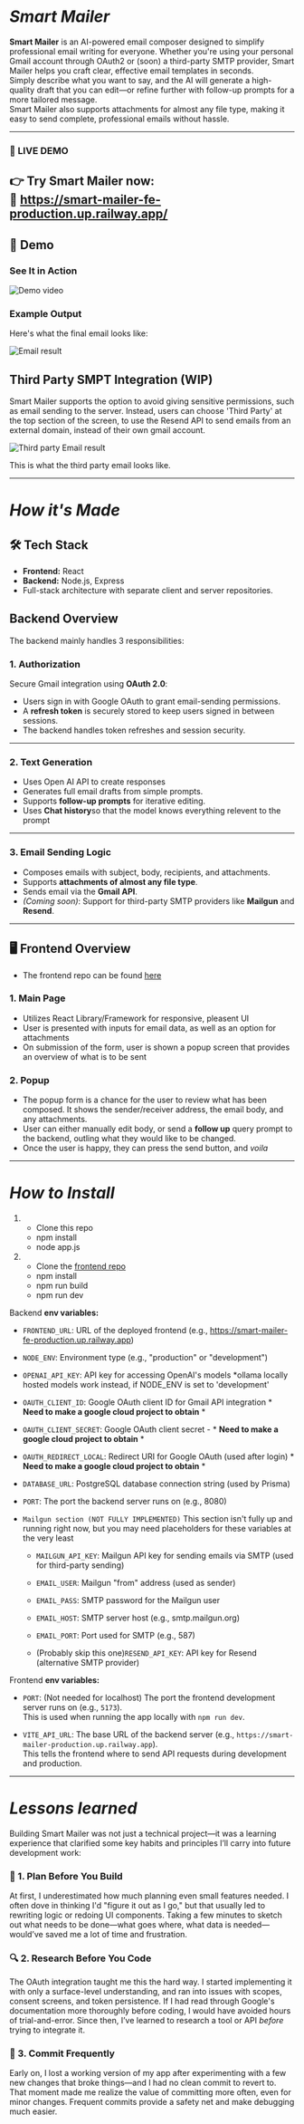 # *Smart Mailer*

**Smart Mailer** is an AI-powered email composer designed to simplify professional email writing for everyone. Whether you're using your personal Gmail account through OAuth2 or (soon) a third-party SMTP provider, Smart Mailer helps you craft clear, effective email templates in seconds.  
Simply describe what you want to say, and the AI will generate a high-quality draft that you can edit—or refine further with follow-up prompts for a more tailored message.  
Smart Mailer also supports attachments for almost any file type, making it easy to send complete, professional emails without hassle.

---
### 🚀 LIVE DEMO

👉 **Try Smart Mailer now:**  
🔗 **https://smart-mailer-fe-production.up.railway.app/**
---

## 🎥 Demo

### See It in Action

![Demo video](./public/email-sender-demo.gif)

### Example Output

Here's what the final email looks like:

![Email result](./public/email-result.png)

## Third Party SMPT Integration (WIP)

Smart Mailer supports the option to avoid giving sensitive permissions, such as email sending to the server. Instead, users can choose 'Third Party' at the top section of the screen, to use the Resend API to send emails from an external domain, instead of their own gmail account. 

![Third party Email result](./public/email-tp.png)

This is what the third party email looks like.

---
# *How it's Made*

## 🛠️ Tech Stack

- **Frontend:** React  
- **Backend:** Node.js, Express  
- Full-stack architecture with separate client and server repositories.

## Backend Overview
The backend mainly handles 3 responsibilities:
### 1. Authorization

Secure Gmail integration using **OAuth 2.0**:

- Users sign in with Google OAuth to grant email-sending permissions.
- A **refresh token** is securely stored to keep users signed in between sessions.
- The backend handles token refreshes and session security.

---

### 2. Text Generation

- Uses Open AI API to create responses
- Generates full email drafts from simple prompts.
- Supports **follow-up prompts** for iterative editing.
- Uses **Chat history**so that the model knows everything relevent to the prompt

---

### 3. Email Sending Logic

- Composes emails with subject, body, recipients, and attachments.
- Supports **attachments of almost any file type**.
- Sends email via the **Gmail API**.  
- *(Coming soon)*: Support for third-party SMTP providers like **Mailgun** and **Resend**.

---

## 🖥️ Frontend Overview
- The frontend repo can be found [here](https://github.com/hobbbbies/smart-mailer-FE)

### 1. Main Page

- Utilizes React Library/Framework for responsive, pleasent UI
- User is presented with inputs for email data, as well as an option for attachments
- On submission of the form, user is shown a popup screen that provides an overview of what is to be sent

### 2. Popup
- The popup form is a chance for the user to review what has been composed. It shows the sender/receiver address, the email body, and any attachments.
- User can either manually edit body, or send a **follow up** query prompt to the backend, outling what they would like to be changed.
- Once the user is happy, they can press the send button, and *voila*

---
# *How to Install*
1. - Clone this repo
   - npm install
   - node app.js
2. - Clone the [frontend repo](https://github.com/hobbbbies/smart-mailer-FE)
   - npm install
   - npm run build
   - npm run dev
   
Backend **env variables:** 
- `FRONTEND_URL`: URL of the deployed frontend (e.g., https://smart-mailer-fe-production.up.railway.app)

- `NODE_ENV`: Environment type (e.g., "production" or "development")

- `OPENAI_API_KEY`: API key for accessing OpenAI's models *ollama locally hosted models work instead, if NODE_ENV is set to 'development'

- `OAUTH_CLIENT_ID`: Google OAuth client ID for Gmail API integration * **Need to make a google cloud project to obtain** *

- `OAUTH_CLIENT_SECRET`: Google OAuth client secret - * **Need to make a google cloud project to obtain** *

- `OAUTH_REDIRECT_LOCAL`: Redirect URI for Google OAuth (used after login) * **Need to make a google cloud project to obtain** *
  
- `DATABASE_URL`: PostgreSQL database connection string (used by Prisma)

- `PORT`: The port the backend server runs on (e.g., 8080)

- `Mailgun section (NOT FULLY IMPLEMENTED)`
  This section isn't fully up and running right now, but you may need placeholders for these variables at the very least
  - `MAILGUN_API_KEY`: Mailgun API key for sending emails via SMTP (used for third-party sending)
  
  - `EMAIL_USER`: Mailgun "from" address (used as sender)
  
  - `EMAIL_PASS`: SMTP password for the Mailgun user
  
  - `EMAIL_HOST`: SMTP server host (e.g., smtp.mailgun.org)
  
  - `EMAIL_PORT`: Port used for SMTP (e.g., 587)
  - (Probably skip this one)`RESEND_API_KEY`: API key for Resend (alternative SMTP provider)

Frontend **env variables:**

- `PORT`: (Not needed for localhost) The port the frontend development server runs on (e.g., `5173`).  
  This is used when running the app locally with `npm run dev`.

- `VITE_API_URL`: The base URL of the backend server (e.g., `https://smart-mailer-production.up.railway.app`).  
  This tells the frontend where to send API requests during development and production.
---

# *Lessons learned*

Building Smart Mailer was not just a technical project—it was a learning experience that clarified some key habits and principles I’ll carry into future development work:

### 🧠 1. Plan Before You Build

At first, I underestimated how much planning even small features needed. I often dove in thinking I'd "figure it out as I go," but that usually led to rewriting logic or redoing UI components. Taking a few minutes to sketch out what needs to be done—what goes where, what data is needed—would’ve saved me a lot of time and frustration.

### 🔍 2. Research Before You Code

The OAuth integration taught me this the hard way. I started implementing it with only a surface-level understanding, and ran into issues with scopes, consent screens, and token persistence. If I had read through Google's documentation more thoroughly before coding, I would have avoided hours of trial-and-error. Since then, I’ve learned to research a tool or API *before* trying to integrate it.

### 💾 3. Commit Frequently

Early on, I lost a working version of my app after experimenting with a few new changes that broke things—and I had no clean commit to revert to. That moment made me realize the value of committing more often, even for minor changes. Frequent commits provide a safety net and make debugging much easier.

